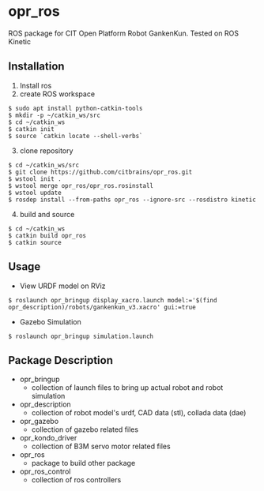 # opr_ros
ROS package for CIT Open Platform Robot GankenKun. Tested on ROS Kinetic

## Installation
1. Install ros
2. create ROS workspace
```
$ sudo apt install python-catkin-tools
$ mkdir -p ~/catkin_ws/src
$ cd ~/catkin_ws
$ catkin init
$ source `catkin locate --shell-verbs`
```
3. clone repository
```
$ cd ~/catkin_ws/src
$ git clone https://github.com/citbrains/opr_ros.git
$ wstool init .
$ wstool merge opr_ros/opr_ros.rosinstall
$ wstool update
$ rosdep install --from-paths opr_ros --ignore-src --rosdistro kinetic
```
4. build and source
```
$ cd ~/catkin_ws
$ catkin build opr_ros
$ catkin source
```

## Usage
* View URDF model on RViz
```
$ roslaunch opr_bringup display_xacro.launch model:='$(find opr_description)/robots/gankenkun_v3.xacro' gui:=true
```
* Gazebo Simulation
```
$ roslaunch opr_bringup simulation.launch
```

## Package Description
* opr_bringup
  * collection of launch files to bring up actual robot and robot simulation
* opr_description
  * collection of robot model's urdf, CAD data (stl), collada data (dae)
* opr_gazebo
  * collection of gazebo related files
* opr_kondo_driver
  * collection of B3M servo motor related files
* opr_ros
  * package to build other package
* opr_ros_control
  * collection of ros controllers
